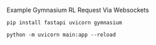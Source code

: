 Example Gymnasium RL Request Via Websockets

```pip install fastapi uvicorn gymnasium```

```python -m uvicorn main:app --reload```
